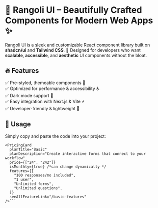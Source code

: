 # 🌸 Rangoli UI – Beautifully Crafted Components for Modern Web Apps ✨

Rangoli UI is a sleek and customizable React component library built on **shadcn/ui** and **Tailwind CSS**. 🚀 Designed for developers who want **scalable**, **accessible**, and **aesthetic** UI components without the bloat.

## 🔥 Features

✅ Pre-styled, themeable components 🎨  
✅ Optimized for performance & accessibility ♿  
✅ Dark mode support 🌙  
✅ Easy integration with Next.js & Vite ⚡  
✅ Developer-friendly & lightweight 🚀  

## 🚀 Usage

Simply copy and paste the code into your project:

```tsx
<PricingCard
  planTitle="Basic"
  planDescription="Create interactive forms that connect to your workflow"
  price={["24", "242"]}
  isMonthly={true} /*can change dynamically */
  features={[
    "100 responses/mo included",
    "1 user",
    "Unlimited forms",
    "Unlimited questions",
  ]}
  seeAllFeatureLink="/basic-features"
/>```

